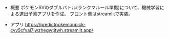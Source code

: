 - 概要
ポケモンSVのダブルバトル(ランクマルール準拠)について、機械学習による選出予測アプリを作成。
フロント側はstreamlitで実装。

- アプリ
https://predictpokemonpick-cvv5cfval7jwzhegwtjtwh.streamlit.app/